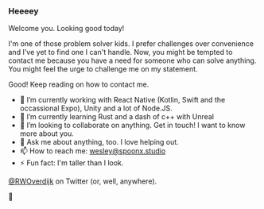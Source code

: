 ### Heeeey

Welcome you. Looking good today!

I'm one of those problem solver kids. I prefer challenges over convenience and I've yet to find one I can't handle. Now, you might be tempted to contact me because you have a need for someone who can solve anything. You might feel the urge to challenge me on my statement.

Good! Keep reading on how to contact me.


- 🔭 I’m currently working with React Native (Kotlin, Swift and the occassional Expo), Unity and a lot of Node.JS.
- 🌱 I’m currently learning Rust and a dash of c++ with Unreal
- 👯 I’m looking to collaborate on anything. Get in touch! I want to know more about you.
- 💬 Ask me about anything, too. I love helping out.
- 📫 How to reach me: wesley@spoonx.studio
- ⚡ Fun fact: I'm taller than I look.

[@RWOverdijk](https://twitter.com/RWOverdijk) on Twitter (or, well, anywhere).

👋
